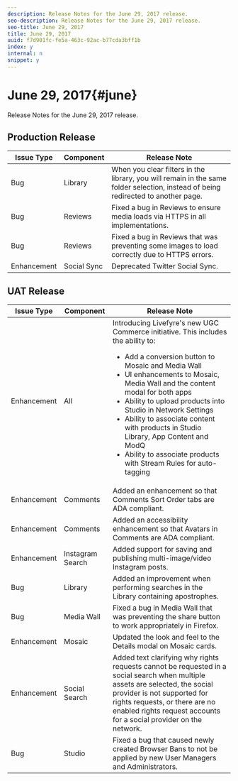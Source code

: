 ```yaml
---
description: Release Notes for the June 29, 2017 release.
seo-description: Release Notes for the June 29, 2017 release.
seo-title: June 29, 2017
title: June 29, 2017
uuid: f7d901fc-fe5a-463c-92ac-b77cda3bff1b
index: y
internal: n
snippet: y
---
```


# June 29, 2017{#june}

Release Notes for the June 29, 2017 release.

## Production Release

| **Issue Type** |**Component** |**Release Note** |
|---|---|---|
|  Bug | Library | When you clear filters in the library, you will remain in the same folder selection, instead of being redirected to another page. |
|  Bug | Reviews | Fixed a bug in Reviews to ensure media loads via HTTPS in all implementations. |
|  Bug | Reviews  | Fixed a bug in Reviews that was preventing some images to load correctly due to HTTPS errors.  |
|  Enhancement | Social Sync | Deprecated Twitter Social Sync.  |

## UAT Release

|Issue Type|Component|Release Note|
|--- |--- |--- |
|Enhancement|All|Introducing Livefyre's new UGC Commerce initiative. This includes the ability to:  <br/><ul><li>Add a conversion button to Mosaic and Media Wall</li><li> UI enhancements to Mosaic, Media Wall and the content modal for both apps</li><li>Ability to upload products into Studio in Network Settings</li><li>Ability to associate content with products in Studio Library, App Content and ModQ</li><li>Ability to associate products with Stream Rules for auto-tagging</li></ul>|
|Enhancement|Comments|Added an enhancement so that Comments Sort Order tabs are ADA compliant.|
|Enhancement|Comments|Added an accessibility enhancement so that Avatars in Comments are ADA compliant.|
|Enhancement|Instagram Search|Added support for saving and publishing multi-image/video Instagram posts.|
|Bug|Library|Added an improvement when performing searches in the Library containing apostrophes.|
|Bug|Media Wall|Fixed a bug in Media Wall that was preventing the share button to work appropriately in Firefox.|
|Enhancement|Mosaic|Updated the look and feel to the Details modal on Mosaic cards.|
|Enhancement|Social Search|Added text clarifying why rights requests cannot be requested in a social search when multiple assets are selected, the social provider is not supported for rights requests, or there are no enabled rights request accounts for a social provider on the network.|
|Bug|Studio|Fixed a bug that caused newly created Browser Bans to not be applied by new User Managers and Administrators.|


